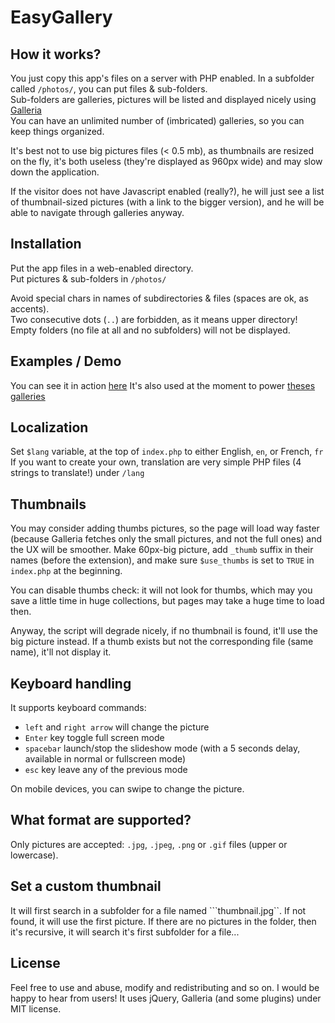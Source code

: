 # EasyGallery

## How it works?

You just copy this app's files on a server with PHP enabled. In a subfolder called ```/photos/```, you can put files & sub-folders.  
Sub-folders are galleries, pictures will be listed and displayed nicely using [Galleria](http://galleria.io/)  
You can have an unlimited number of (imbricated) galleries, so you can keep things organized.

It's best not to use big pictures files (< 0.5 mb), as thumbnails are resized on the fly, it's both useless (they're displayed as 960px wide) and may slow down the application.

If the visitor does not have Javascript enabled (really?), he will just see a list of thumbnail-sized pictures (with a link to the bigger version), and he will be able to navigate through galleries anyway.

## Installation

Put the app files in a web-enabled directory.  
Put pictures & sub-folders in ```/photos/```  

Avoid special chars in names of subdirectories & files (spaces are ok, as accents).  
Two consecutive dots (```..```) are forbidden, as it means upper directory!
Empty folders (no file at all and no subfolders) will not be displayed.

## Examples / Demo

You can see it in action [here](http://romaricdrigon.fr/easy-gallery/)
It's also used at the moment to power [theses galleries](http://photos.24heures.org/)

## Localization

Set ```$lang``` variable, at the top of ```index.php``` to either English, ```en```, or French, ```fr```
If you want to create your own, translation are very simple PHP files (4 strings to translate!) under ```/lang```

## Thumbnails

You may consider adding thumbs pictures, so the page will load way faster (because Galleria fetches only the small pictures, and not the full ones) and the UX will be smoother.
Make 60px-big picture, add ```_thumb``` suffix in their names (before the extension), and make sure ```$use_thumbs``` is set to ```TRUE``` in ```index.php``` at the beginning.

You can disable thumbs check: it will not look for thumbs, which may you save a little time in huge collections, but pages may take a huge time to load then.

Anyway, the script will degrade nicely, if no thumbnail is found, it'll use the big picture instead. If a thumb exists but not the corresponding file (same name), it'll not display it.

## Keyboard handling

It supports keyboard commands: 
 - ```left``` and ```right arrow``` will change the picture
 - ```Enter``` key toggle full screen mode
 - ```spacebar``` launch/stop the slideshow mode (with a 5 seconds delay, available in normal or fullscreen mode)
 - ```esc``` key leave any of the previous mode

 On mobile devices, you can swipe to change the picture.

## What format are supported?

Only pictures are accepted: ```.jpg```, ```.jpeg```, ```.png``` or ```.gif``` files (upper or lowercase).

## Set a custom thumbnail

It will first search in a subfolder for a file named ```thumbnail.jpg``. If not found, it will use the first picture.
If there are no pictures in the folder, then it's recursive, it will search it's first subfolder for a file...

## License

Feel free to use and abuse, modify and redistributing and so on. I would be happy to hear from users!
It uses jQuery, Galleria (and some plugins) under MIT license.